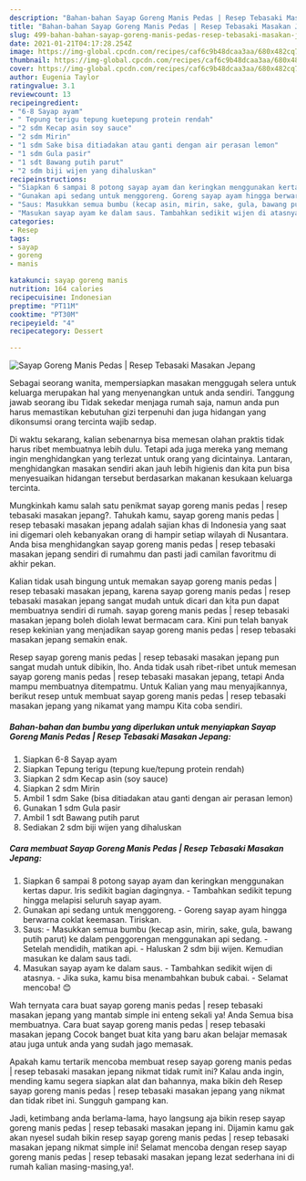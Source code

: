```yaml
---
description: "Bahan-bahan Sayap Goreng Manis Pedas | Resep Tebasaki Masakan Jepang yang enak Untuk Jualan"
title: "Bahan-bahan Sayap Goreng Manis Pedas | Resep Tebasaki Masakan Jepang yang enak Untuk Jualan"
slug: 499-bahan-bahan-sayap-goreng-manis-pedas-resep-tebasaki-masakan-jepang-yang-enak-untuk-jualan
date: 2021-01-21T04:17:28.254Z
image: https://img-global.cpcdn.com/recipes/caf6c9b48dcaa3aa/680x482cq70/sayap-goreng-manis-pedas-resep-tebasaki-masakan-jepang-foto-resep-utama.jpg
thumbnail: https://img-global.cpcdn.com/recipes/caf6c9b48dcaa3aa/680x482cq70/sayap-goreng-manis-pedas-resep-tebasaki-masakan-jepang-foto-resep-utama.jpg
cover: https://img-global.cpcdn.com/recipes/caf6c9b48dcaa3aa/680x482cq70/sayap-goreng-manis-pedas-resep-tebasaki-masakan-jepang-foto-resep-utama.jpg
author: Eugenia Taylor
ratingvalue: 3.1
reviewcount: 13
recipeingredient:
- "6-8 Sayap ayam"
- " Tepung terigu tepung kuetepung protein rendah"
- "2 sdm Kecap asin soy sauce"
- "2 sdm Mirin"
- "1 sdm Sake bisa ditiadakan atau ganti dengan air perasan lemon"
- "1 sdm Gula pasir"
- "1 sdt Bawang putih parut"
- "2 sdm biji wijen yang dihaluskan"
recipeinstructions:
- "Siapkan 6 sampai 8 potong sayap ayam dan keringkan menggunakan kertas dapur. Iris sedikit bagian dagingnya. Tambahkan sedikit tepung hingga melapisi seluruh sayap ayam."
- "Gunakan api sedang untuk menggoreng. Goreng sayap ayam hingga berwarna coklat keemasan. Tiriskan."
- "Saus: Masukkan semua bumbu (kecap asin, mirin, sake, gula, bawang putih parut) ke dalam penggorengan menggunakan api sedang. Setelah mendidih, matikan api. Haluskan 2 sdm biji wijen. Kemudian masukan ke dalam saus tadi."
- "Masukan sayap ayam ke dalam saus. Tambahkan sedikit wijen di atasnya. Jika suka, kamu bisa menambahkan bubuk cabai.  Selamat mencoba! 😊"
categories:
- Resep
tags:
- sayap
- goreng
- manis

katakunci: sayap goreng manis 
nutrition: 164 calories
recipecuisine: Indonesian
preptime: "PT11M"
cooktime: "PT30M"
recipeyield: "4"
recipecategory: Dessert

---
```



![Sayap Goreng Manis Pedas | Resep Tebasaki Masakan Jepang](https://img-global.cpcdn.com/recipes/caf6c9b48dcaa3aa/680x482cq70/sayap-goreng-manis-pedas-resep-tebasaki-masakan-jepang-foto-resep-utama.jpg)

Sebagai seorang wanita, mempersiapkan masakan menggugah selera untuk keluarga merupakan hal yang menyenangkan untuk anda sendiri. Tanggung jawab seorang ibu Tidak sekedar menjaga rumah saja, namun anda pun harus memastikan kebutuhan gizi terpenuhi dan juga hidangan yang dikonsumsi orang tercinta wajib sedap.

Di waktu  sekarang, kalian sebenarnya bisa memesan olahan praktis tidak harus ribet membuatnya lebih dulu. Tetapi ada juga mereka yang memang ingin menghidangkan yang terlezat untuk orang yang dicintainya. Lantaran, menghidangkan masakan sendiri akan jauh lebih higienis dan kita pun bisa menyesuaikan hidangan tersebut berdasarkan makanan kesukaan keluarga tercinta. 



Mungkinkah kamu salah satu penikmat sayap goreng manis pedas | resep tebasaki masakan jepang?. Tahukah kamu, sayap goreng manis pedas | resep tebasaki masakan jepang adalah sajian khas di Indonesia yang saat ini digemari oleh kebanyakan orang di hampir setiap wilayah di Nusantara. Anda bisa menghidangkan sayap goreng manis pedas | resep tebasaki masakan jepang sendiri di rumahmu dan pasti jadi camilan favoritmu di akhir pekan.

Kalian tidak usah bingung untuk memakan sayap goreng manis pedas | resep tebasaki masakan jepang, karena sayap goreng manis pedas | resep tebasaki masakan jepang sangat mudah untuk dicari dan kita pun dapat membuatnya sendiri di rumah. sayap goreng manis pedas | resep tebasaki masakan jepang boleh diolah lewat bermacam cara. Kini pun telah banyak resep kekinian yang menjadikan sayap goreng manis pedas | resep tebasaki masakan jepang semakin enak.

Resep sayap goreng manis pedas | resep tebasaki masakan jepang pun sangat mudah untuk dibikin, lho. Anda tidak usah ribet-ribet untuk memesan sayap goreng manis pedas | resep tebasaki masakan jepang, tetapi Anda mampu membuatnya ditempatmu. Untuk Kalian yang mau menyajikannya, berikut resep untuk membuat sayap goreng manis pedas | resep tebasaki masakan jepang yang nikamat yang mampu Kita coba sendiri.

<!--inarticleads1-->

##### Bahan-bahan dan bumbu yang diperlukan untuk menyiapkan Sayap Goreng Manis Pedas | Resep Tebasaki Masakan Jepang:

1. Siapkan 6-8 Sayap ayam
1. Siapkan  Tepung terigu (tepung kue/tepung protein rendah)
1. Siapkan 2 sdm Kecap asin (soy sauce)
1. Siapkan 2 sdm Mirin
1. Ambil 1 sdm Sake (bisa ditiadakan atau ganti dengan air perasan lemon)
1. Gunakan 1 sdm Gula pasir
1. Ambil 1 sdt Bawang putih parut
1. Sediakan 2 sdm biji wijen yang dihaluskan




<!--inarticleads2-->

##### Cara membuat Sayap Goreng Manis Pedas | Resep Tebasaki Masakan Jepang:

1. Siapkan 6 sampai 8 potong sayap ayam dan keringkan menggunakan kertas dapur. Iris sedikit bagian dagingnya. - Tambahkan sedikit tepung hingga melapisi seluruh sayap ayam.
1. Gunakan api sedang untuk menggoreng. - Goreng sayap ayam hingga berwarna coklat keemasan. Tiriskan.
1. Saus: - Masukkan semua bumbu (kecap asin, mirin, sake, gula, bawang putih parut) ke dalam penggorengan menggunakan api sedang. - Setelah mendidih, matikan api. - Haluskan 2 sdm biji wijen. Kemudian masukan ke dalam saus tadi.
1. Masukan sayap ayam ke dalam saus. - Tambahkan sedikit wijen di atasnya. - Jika suka, kamu bisa menambahkan bubuk cabai.  - Selamat mencoba! 😊




Wah ternyata cara buat sayap goreng manis pedas | resep tebasaki masakan jepang yang mantab simple ini enteng sekali ya! Anda Semua bisa membuatnya. Cara buat sayap goreng manis pedas | resep tebasaki masakan jepang Cocok banget buat kita yang baru akan belajar memasak atau juga untuk anda yang sudah jago memasak.

Apakah kamu tertarik mencoba membuat resep sayap goreng manis pedas | resep tebasaki masakan jepang nikmat tidak rumit ini? Kalau anda ingin, mending kamu segera siapkan alat dan bahannya, maka bikin deh Resep sayap goreng manis pedas | resep tebasaki masakan jepang yang nikmat dan tidak ribet ini. Sungguh gampang kan. 

Jadi, ketimbang anda berlama-lama, hayo langsung aja bikin resep sayap goreng manis pedas | resep tebasaki masakan jepang ini. Dijamin kamu gak akan nyesel sudah bikin resep sayap goreng manis pedas | resep tebasaki masakan jepang nikmat simple ini! Selamat mencoba dengan resep sayap goreng manis pedas | resep tebasaki masakan jepang lezat sederhana ini di rumah kalian masing-masing,ya!.

